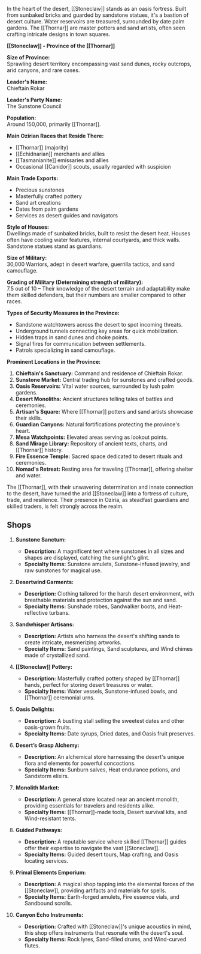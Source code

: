 In the heart of the desert, [[Stoneclaw]] stands as an oasis fortress. Built from sunbaked bricks and guarded by sandstone statues, it's a bastion of desert culture. Water reservoirs are treasured, surrounded by date palm gardens. The [[Thornar]] are master potters and sand artists, often seen crafting intricate designs in town squares.

**[[Stoneclaw]] - Province of the [[Thornar]]**

**Size of Province:**  
Sprawling desert territory encompassing vast sand dunes, rocky outcrops, arid canyons, and rare oases.

**Leader's Name:**  
Chieftain Rokar

**Leader's Party Name:**  
The Sunstone Council

**Population:**  
Around 150,000, primarily [[Thornar]].

**Main Ozirian Races that Reside There:**  
- [[Thornar]] (majority)
- [[Echidnarian]] merchants and allies
- [[Tasmanianite]] emissaries and allies
- Occasional [[Canidor]] scouts, usually regarded with suspicion

**Main Trade Exports:**  
- Precious sunstones
- Masterfully crafted pottery
- Sand art creations
- Dates from palm gardens
- Services as desert guides and navigators

**Style of Houses:**  
Dwellings made of sunbaked bricks, built to resist the desert heat. Houses often have cooling water features, internal courtyards, and thick walls. Sandstone statues stand as guardians.

**Size of Military:**  
30,000 Warriors, adept in desert warfare, guerrilla tactics, and sand camouflage.

**Grading of Military (Determining strength of military):**  
7.5 out of 10 – Their knowledge of the desert terrain and adaptability make them skilled defenders, but their numbers are smaller compared to other races.

**Types of Security Measures in the Province:**  
- Sandstone watchtowers across the desert to spot incoming threats.
- Underground tunnels connecting key areas for quick mobilization.
- Hidden traps in sand dunes and choke points.
- Signal fires for communication between settlements.
- Patrols specializing in sand camouflage.

**Prominent Locations in the Province:**  
1. **Chieftain's Sanctuary:** Command and residence of Chieftain Rokar.
2. **Sunstone Market:** Central trading hub for sunstones and crafted goods.
3. **Oasis Reservoirs:** Vital water sources, surrounded by lush palm gardens.
4. **Desert Monoliths:** Ancient structures telling tales of battles and ceremonies.
5. **Artisan's Square:** Where [[Thornar]] potters and sand artists showcase their skills.
6. **Guardian Canyons:** Natural fortifications protecting the province's heart.
7. **Mesa Watchpoints:** Elevated areas serving as lookout points.
8. **Sand Mirage Library:** Repository of ancient texts, charts, and [[Thornar]] history.
9. **Fire Essence Temple:** Sacred space dedicated to desert rituals and ceremonies.
10. **Nomad's Retreat:** Resting area for traveling [[Thornar]], offering shelter and water.

The [[Thornar]], with their unwavering determination and innate connection to the desert, have turned the arid [[Stoneclaw]] into a fortress of culture, trade, and resilience. Their presence in Oziria, as steadfast guardians and skilled traders, is felt strongly across the realm.

## Shops

1. **Sunstone Sanctum:**
    
    - **Description:** A magnificent tent where sunstones in all sizes and shapes are displayed, catching the sunlight's glint.
    - **Specialty Items:** Sunstone amulets, Sunstone-infused jewelry, and raw sunstones for magical use.
      
2. **Desertwind Garments:**
    
    - **Description:** Clothing tailored for the harsh desert environment, with breathable materials and protection against the sun and sand.
    - **Specialty Items:** Sunshade robes, Sandwalker boots, and Heat-reflective turbans.
      
3. **Sandwhisper Artisans:**
    
    - **Description:** Artists who harness the desert's shifting sands to create intricate, mesmerizing artworks.
    - **Specialty Items:** Sand paintings, Sand sculptures, and Wind chimes made of crystallized sand.
      
4. **[[Stoneclaw]] Pottery:**
    
    - **Description:** Masterfully crafted pottery shaped by [[Thornar]] hands, perfect for storing desert treasures or water.
    - **Specialty Items:** Water vessels, Sunstone-infused bowls, and [[Thornar]] ceremonial urns.
      
5. **Oasis Delights:**
    
    - **Description:** A bustling stall selling the sweetest dates and other oasis-grown fruits.
    - **Specialty Items:** Date syrups, Dried dates, and Oasis fruit preserves.
      
6. **Desert’s Grasp Alchemy:**
    
    - **Description:** An alchemical store harnessing the desert's unique flora and elements for powerful concoctions.
    - **Specialty Items:** Sunburn salves, Heat endurance potions, and Sandstorm elixirs.
      
7. **Monolith Market:**
    
    - **Description:** A general store located near an ancient monolith, providing essentials for travelers and residents alike.
    - **Specialty Items:** [[Thornar]]-made tools, Desert survival kits, and Wind-resistant tents.
      
8. **Guided Pathways:**
    
    - **Description:** A reputable service where skilled [[Thornar]] guides offer their expertise to navigate the vast [[Stoneclaw]].
    - **Specialty Items:** Guided desert tours, Map crafting, and Oasis locating services.
      
9. **Primal Elements Emporium:**
    
    - **Description:** A magical shop tapping into the elemental forces of the [[Stoneclaw]], providing artifacts and materials for spells.
    - **Specialty Items:** Earth-forged amulets, Fire essence vials, and Sandbound scrolls.
10. **Canyon Echo Instruments:**
    
    - **Description:** Crafted with [[Stoneclaw]]'s unique acoustics in mind, this shop offers instruments that resonate with the desert's soul.
    - **Specialty Items:** Rock lyres, Sand-filled drums, and Wind-curved flutes.
      

